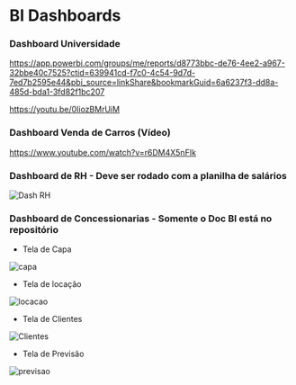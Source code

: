 # BI Dashboards

### Dashboard Universidade

https://app.powerbi.com/groups/me/reports/d8773bbc-de76-4ee2-a967-32bbe40c7525?ctid=639941cd-f7c0-4c54-9d7d-7ed7b2595e44&pbi_source=linkShare&bookmarkGuid=6a6237f3-dd8a-485d-bda1-3fd82f1bc207 

https://youtu.be/0IiozBMrUiM

### Dashboard Venda de Carros (Vídeo)

https://www.youtube.com/watch?v=r6DM4X5nFIk

### Dashboard de RH - Deve ser rodado com a planilha de salários

![Dash RH](https://github.com/marreapato/BI_Dashboards/assets/50274278/10f63fb1-b2dd-4220-855e-c9be082bd7fc)

### Dashboard de Concessionarias - Somente o Doc BI está no repositório

 - Tela de Capa

![capa](https://github.com/marreapato/BI_Dashboards/assets/50274278/6997b216-f213-485b-b8cd-797ee4c4315a)

 - Tela de locação

![locacao](https://github.com/marreapato/BI_Dashboards/assets/50274278/08700738-0372-4488-9487-0368d0656168)

 - Tela de Clientes

![Clientes](https://github.com/marreapato/BI_Dashboards/assets/50274278/eece4f6d-b4a0-4423-906d-16e23b3d1155)

 - Tela de Previsão

![previsao](https://github.com/marreapato/BI_Dashboards/assets/50274278/200daace-dc57-4a46-8f5d-d69ffdbac345)

